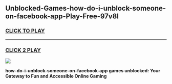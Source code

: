 
## Unblocked-Games-how-do-i-unblock-someone-on-facebook-app-Play-Free-97v8l
<h3>
<a href="https://premium76.site?title=how-do-i-unblock-someone-on-facebook-app&ref=18A1">CLICK TO PLAY</a></h3>
<hr>

<h3>
<a href="https://premium76.site?title=how-do-i-unblock-someone-on-facebook-app&ref=18A1">CLICK 2 PLAY</a>
  
</h3>

<a href="https://premium76.site?title=how-do-i-unblock-someone-on-facebook-app&ref=18A1"><img src="https://clearcache.store/games.png"></a>


**how-do-i-unblock-someone-on-facebook-app games unblocked: Your Gateway to Fun and Accessible Online Gaming**
